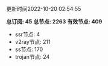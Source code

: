 更新时间2022-10-20 02:54:55

**总订阅: 45**
**总节点: 2263**
**有效节点: 409**
- ssr节点: 4
- v2ray节点: 211
- ss节点: 170
- trojan节点: 24
